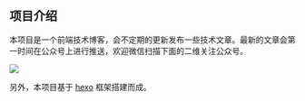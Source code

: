 ## 项目介绍

本项目是一个前端技术博客，会不定期的更新发布一些技术文章。最新的文章会第一时间在公众号上进行推送，欢迎微信扫描下面的二维关注公众号。

![](https://i.loli.net/2021/11/06/qIjo5dgaYBLWKbe.jpg)

另外，本项目基于 [hexo](https://hexo.io/zh-cn/docs/) 框架搭建而成。


